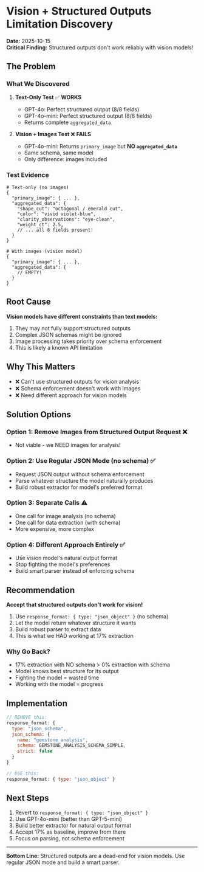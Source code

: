 # Vision + Structured Outputs Limitation Discovery

**Date:** 2025-10-15  
**Critical Finding:** Structured outputs don't work reliably with vision models!

## The Problem

### What We Discovered

1. **Text-Only Test** ✅ **WORKS**

   - GPT-4o: Perfect structured output (8/8 fields)
   - GPT-4o-mini: Perfect structured output (8/8 fields)
   - Returns complete `aggregated_data`

2. **Vision + Images Test** ❌ **FAILS**
   - GPT-4o-mini: Returns `primary_image` but **NO `aggregated_data`**
   - Same schema, same model
   - Only difference: images included

### Test Evidence

```
# Text-only (no images)
{
  "primary_image": { ... },
  "aggregated_data": {
    "shape_cut": "octagonal / emerald cut",
    "color": "vivid violet-blue",
    "clarity_observations": "eye-clean",
    "weight_ct": 2.5,
    // ... all 8 fields present!
  }
}
```

```
# With images (vision model)
{
  "primary_image": { ... },
  "aggregated_data": {
    // EMPTY!
  }
}
```

## Root Cause

**Vision models have different constraints than text models:**

1. They may not fully support structured outputs
2. Complex JSON schemas might be ignored
3. Image processing takes priority over schema enforcement
4. This is likely a known API limitation

## Why This Matters

- ❌ Can't use structured outputs for vision analysis
- ❌ Schema enforcement doesn't work with images
- ❌ Need different approach for vision models

## Solution Options

### Option 1: Remove Images from Structured Output Request ❌

- Not viable - we NEED images for analysis!

### Option 2: Use Regular JSON Mode (no schema) ✅

- Request JSON output without schema enforcement
- Parse whatever structure the model naturally produces
- Build robust extractor for model's preferred format

### Option 3: Separate Calls ⚠️

- One call for image analysis (no schema)
- One call for data extraction (with schema)
- More expensive, more complex

### Option 4: Different Approach Entirely ✅

- Use vision model's natural output format
- Stop fighting the model's preferences
- Build smart parser instead of enforcing schema

## Recommendation

**Accept that structured outputs don't work for vision!**

1. Use `response_format: { type: "json_object" }` (no schema)
2. Let the model return whatever structure it wants
3. Build robust parser to extract data
4. This is what we HAD working at 17% extraction

### Why Go Back?

- 17% extraction with NO schema > 0% extraction with schema
- Model knows best structure for its output
- Fighting the model = wasted time
- Working with the model = progress

## Implementation

```javascript
// REMOVE this:
response_format: {
  type: "json_schema",
  json_schema: {
    name: "gemstone_analysis",
    schema: GEMSTONE_ANALYSIS_SCHEMA_SIMPLE,
    strict: false
  }
}

// USE this:
response_format: { type: "json_object" }
```

## Next Steps

1. Revert to `response_format: { type: "json_object" }`
2. Use GPT-4o-mini (better than GPT-5-mini)
3. Build better extractor for natural output format
4. Accept 17% as baseline, improve from there
5. Focus on parsing, not schema enforcement

---

**Bottom Line:** Structured outputs are a dead-end for vision models. Use regular JSON mode and build a smart parser.
